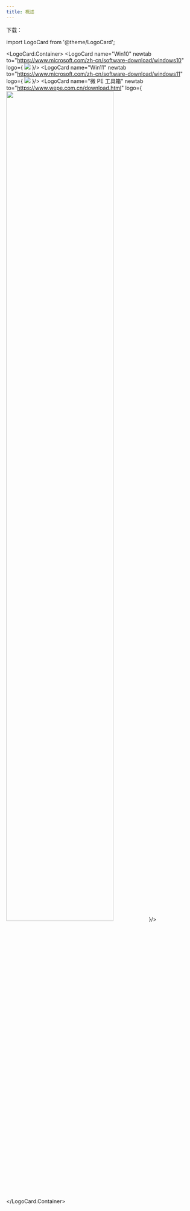 ```yaml
---
title: 概述
---
```


下载：

import LogoCard from '@theme/LogoCard';

<LogoCard.Container>
    <LogoCard name="Win10" newtab to="https://www.microsoft.com/zh-cn/software-download/windows10" logo={ <img src="https://cdn.jsdelivr.net/gh/devicons/devicon/icons/windows8/windows8-original.svg" /> }/>
    <LogoCard name="Win11" newtab to="https://www.microsoft.com/zh-cn/software-download/windows11" logo={ <img src="https://cdn.jsdelivr.net/gh/devicons/devicon/icons/windows8/windows8-original.svg" /> }/>
    <LogoCard name="微 PE 工具箱" newtab to="https://www.wepe.com.cn/download.html" logo={<img src="https://cdn.jsdelivr.net/gh/microsoft/vscode-icons@main/icons/light/tools.svg" width="75%" />}/>
</LogoCard.Container>
